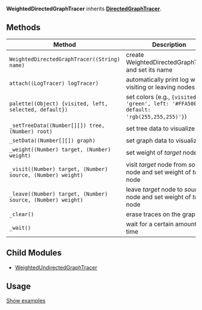 **WeightedDirectedGraphTracer** inherits **[DirectedGraphTracer](DirectedGraphTracer)**.

## Methods

| Method | Description |
|--------|-------------|
| `WeightedDirectedGraphTracer((String) name)` | create WeightedDirectedGraphTracer and set its name |
| `attach((LogTracer) logTracer)` | automatically print log when visiting or leaving nodes |
| `palette((Object) {visited, left, selected, default})` | set colors (e.g., `{visited: 'green', left: '#FFA500', default: 'rgb(255,255,255)'}`) |
| `_setTreeData((Number[][]) tree, (Number) root) ` | set tree data to visualize |
| `_setData((Number[][]) graph) ` | set graph data to visualize |
| `_weight((Number) target, (Number) weight) ` | set weight of _target_ node |
| `_visit((Number) target, (Number) source, (Number) weight) ` | visit _target_ node from _source_ node and set weight of _target_ node |
| `_leave((Number) target, (Number) source, (Number) weight) ` | leave _target_ node to _source_ node and set weight of _target_ node |
| `_clear() ` | erase traces on the graph |
| `_wait() ` | wait for a certain amount of time |

## Child Modules

* [WeightedUndirectedGraphTracer](WeightedUndirectedGraphTracer)

## Usage
[Show examples](https://github.com/search?utf8=✓&q=WeightedDirectedGraphTracer+repo%3Aparkjs814%2FAlgorithmVisualizer+path%3A%2Falgorithm&type=Code&ref=advsearch&l=&l=)